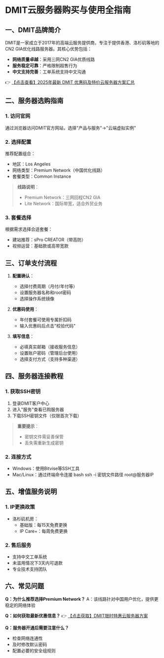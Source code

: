 # DMIT云服务器购买与使用全指南

## 一、DMIT品牌简介

DMIT是一家成立于2017年的高端云服务提供商，专注于提供香港、洛杉矶等地的CN2 GIA优化线路服务器。其核心优势包括：

- **网络质量卓越**：采用三网CN2 GIA优质线路
- **服务稳定可靠**：严格限制超售行为
- **中文支持完善**：工单系统支持中文沟通

👉 [【点击查看】2025年最新 DMIT 优惠码及特价云服务器方案汇总](https://bit.ly/dmit_coupon)

## 二、服务器选购指南

### 1. 访问官网
通过浏览器访问DMIT官方网站，选择"产品与服务"→"云端虚拟实例"

### 2. 选择配置
推荐配置组合：
- 地区：Los Angeles
- 网络类型：Premium Network（中国优化线路）
- 套餐类型：Common Instance

> **线路说明**：
> - Premium Network：三网回程CN2 GIA
> - Lite Network：国际带宽，适合外贸业务

### 3. 套餐选择
根据需求选择合适套餐：
- 建站推荐：sPro CREATOR（带高防）
- 视频运营：基础款或高带宽款

## 三、订单支付流程

1. **配置确认**：
   - 选择付费周期（月付/年付等）
   - 设置服务器名称和root密码
   - 选择操作系统镜像

2. **优惠码使用**：
   - 年付套餐可使用专属折扣码
   - 输入优惠码后点击"校验代码"

3. **填写信息**：
   - 必填真实邮箱（接收服务信息）
   - 设置账户密码（管理后台使用）
   - 选择支付方式（支持多种渠道）

## 四、服务器连接教程

### 1. 获取SSH密钥
1. 登录DMIT客户中心
2. 进入"服务"查看已购服务器
3. 下载SSH密钥文件（仅限首次下载）

> **重要提示**：
> - 密钥文件需妥善保管
> - 丢失需重新生成密钥

### 2. 连接方式
- Windows：使用Bitvise等SSH工具
- Mac/Linux：通过终端命令连接
bash
ssh -i 密钥文件路径 root@服务器IP

## 五、增值服务说明

### 1. IP更换政策
- 洛杉矶机房：
  - 基础版：每15天免费更换
  - IP Care+：每周免费更换

### 2. 售后服务
- 支持中文工单系统
- 未滥用情况下3天内可退款
- 专业技术支持团队

## 六、常见问题

**Q：为什么推荐选择Premium Network？**
A：该线路针对中国用户优化，提供更稳定的网络体验

**Q：如何获取最新优惠信息？**
👉 [【点击获取】DMIT限时特惠云服务器方案](https://bit.ly/dmit_coupon)

**Q：服务器开通后需要注意什么？**
- 检查网络连通性
- 及时修改默认密码
- 配置必要的安全组规则